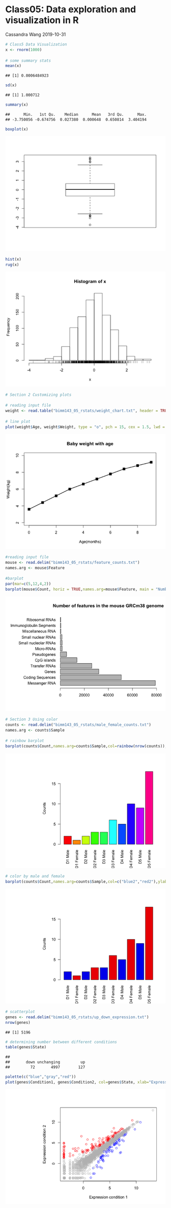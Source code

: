 Class05: Data exploration and visualization in R
================
Cassandra Wang
2019-10-31

``` r
# Class5 Data Visualization
x <- rnorm(1000)

# some summary stats 
mean(x)
```

    ## [1] 0.0006484923

``` r
sd(x)
```

    ## [1] 1.000712

``` r
summary(x)
```

    ##      Min.   1st Qu.    Median      Mean   3rd Qu.      Max. 
    ## -3.750056 -0.674756  0.027380  0.000648  0.650814  3.404194

``` r
boxplot(x)
```

![](Class05_files/figure-gfm/unnamed-chunk-1-1.png)<!-- -->

``` r
hist(x)
rug(x)
```

![](Class05_files/figure-gfm/unnamed-chunk-1-2.png)<!-- -->

``` r
# Section 2 Customizing plots

# reading input file
weight <- read.table("bimm143_05_rstats/weight_chart.txt", header = TRUE)

# line plot
plot(weight$Age, weight$Weight, type = "o", pch = 15, cex = 1.5, lwd = 2, ylim = c(2,10), xlab = "Age(months)", ylab = "Weight(kg)", main ="Baby weight with age")
```

![](Class05_files/figure-gfm/unnamed-chunk-1-3.png)<!-- -->

``` r
#reading input file
mouse <- read.delim("bimm143_05_rstats/feature_counts.txt")
names.arg <- mouse$Feature

#barplot
par(mar=c(5,12,4,2))
barplot(mouse$Count, horiz = TRUE,names.arg=mouse$Feature, main = "Number of features in the mouse GRCm38 genome", las = 1, xlim = c(0,80000)) 
```

![](Class05_files/figure-gfm/unnamed-chunk-1-4.png)<!-- -->

``` r
# Section 3 Using color
counts <- read.delim("bimm143_05_rstats/male_female_counts.txt")
names.arg <- counts$Sample

# rainbow barplot
barplot(counts$Count,names.arg=counts$Sample,col=rainbow(nrow(counts)),ylab="Counts", las=2)
```

![](Class05_files/figure-gfm/unnamed-chunk-1-5.png)<!-- -->

``` r
# color by male and female
barplot(counts$Count,names.arg=counts$Sample,col=c("blue2","red2"),ylab="Counts", las=2)
```

![](Class05_files/figure-gfm/unnamed-chunk-1-6.png)<!-- -->

``` r
# scatterplot
genes <- read.delim("bimm143_05_rstats/up_down_expression.txt")
nrow(genes)
```

    ## [1] 5196

``` r
# determining number between different conditions
table(genes$State)
```

    ## 
    ##       down unchanging         up 
    ##         72       4997        127

``` r
palette(c("blue","gray","red"))
plot(genes$Condition1, genes$Condition2, col=genes$State, xlab="Expression condition 1",ylab="Expression condition 2")
```

![](Class05_files/figure-gfm/unnamed-chunk-1-7.png)<!-- -->
